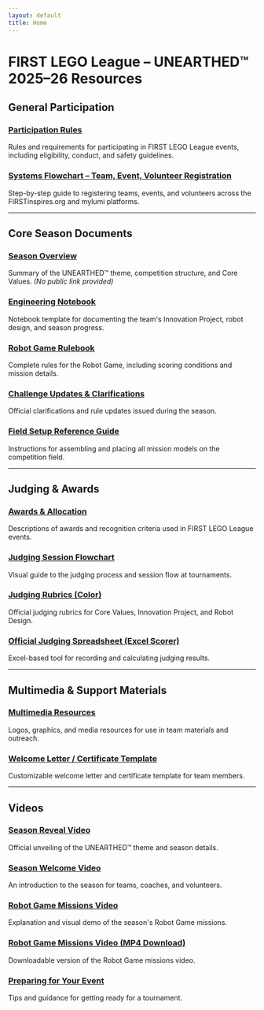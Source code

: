 ```yaml
---
layout: default
title: Home
---
```


# FIRST LEGO League – UNEARTHED™ 2025–26 Resources

## General Participation

### [Participation Rules](https://firstinspires.blob.core.windows.net/fll/challenge/2024-25/fll-challenge-submerged-participation-rules.pdf)
Rules and requirements for participating in FIRST LEGO League events, including eligibility, conduct, and safety guidelines.

### [Systems Flowchart – Team, Event, Volunteer Registration](https://drive.google.com/file/d/1fOU9S4MvaMfxEhEQgodrbr0RNduwFCIb/view)
Step-by-step guide to registering teams, events, and volunteers across the FIRSTinspires.org and mylumi platforms.

---

## Core Season Documents

### [Season Overview](#)
Summary of the UNEARTHED™ theme, competition structure, and Core Values. *(No public link provided)*

### [Engineering Notebook](https://firstinspires.blob.core.windows.net/fll/challenge/2025-26/fll-challenge-unearthed-en.pdf)
Notebook template for documenting the team's Innovation Project, robot design, and season progress.

### [Robot Game Rulebook](https://firstinspires.blob.core.windows.net/fll/challenge/2025-26/fll-challenge-unearthed-rgr.pdf)
Complete rules for the Robot Game, including scoring conditions and mission details.

### [Challenge Updates & Clarifications](https://firstinspires.blob.core.windows.net/fll/challenge/2025-26/fll-challenge-unearthed-challenge-updates.pdf)
Official clarifications and rule updates issued during the season.

### [Field Setup Reference Guide](https://firstinspires.blob.core.windows.net/fll/challenge/2025-26/fll-challenge-unearthed-field-setup-reference-guide.pdf)
Instructions for assembling and placing all mission models on the competition field.

---

## Judging & Awards

### [Awards & Allocation](https://firstinspires.blob.core.windows.net/fll/challenge/2025-26/fll-challenge-unearthed-awards.pdf)
Descriptions of awards and recognition criteria used in FIRST LEGO League events.

### [Judging Session Flowchart](https://firstinspires.blob.core.windows.net/fll/challenge/2025-26/fll-challenge-unearthed-judging-session-flowchart.pdf)
Visual guide to the judging process and session flow at tournaments.

### [Judging Rubrics (Color)](https://firstinspires.blob.core.windows.net/fll/challenge/2025-26/fll-challenge-unearthed-rubrics-color.pdf)
Official judging rubrics for Core Values, Innovation Project, and Robot Design.

### [Official Judging Spreadsheet (Excel Scorer)](https://firstinspires.blob.core.windows.net/fll/challenge/2025-26/fll-challenge-unearthed-excel-scorer.xlsm)
Excel-based tool for recording and calculating judging results.

---

## Multimedia & Support Materials

### [Multimedia Resources](https://firstinspires.blob.core.windows.net/fll/challenge/2025-26/fll-challenge-unearthed-multimedia-resources.pdf)
Logos, graphics, and media resources for use in team materials and outreach.

### [Welcome Letter / Certificate Template](https://firstinspires.blob.core.windows.net/fll/challenge/2025-26/fll-challenge-unearthed-welcome-certificate-letter.pptx)
Customizable welcome letter and certificate template for team members.

---

## Videos

### [Season Reveal Video](https://youtu.be/exWkcUBS0j8?si=iBuccvzflOIHoSUw)
Official unveiling of the UNEARTHED™ theme and season details.

### [Season Welcome Video](https://youtu.be/PlJ51XUoP-Q)
An introduction to the season for teams, coaches, and volunteers.

### [Robot Game Missions Video](https://youtu.be/ErDj8myI_Tg)
Explanation and visual demo of the season's Robot Game missions.

### [Robot Game Missions Video (MP4 Download)](https://firstinspires.blob.core.windows.net/fll/challenge/2025-26/fll-challenge-unearthed-robot-game-missions-video.mp4)
Downloadable version of the Robot Game missions video.

### [Preparing for Your Event](https://youtu.be/OTmQigVHNMg)
Tips and guidance for getting ready for a tournament.